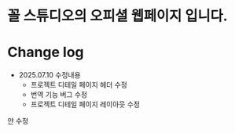 # 꼴 스튜디오의 오피셜 웹페이지 입니다.

# Change log

- 2025.07.10 수정내용
  - 프로젝트 디테일 페이지 헤더 수정
  - 번역 기능 버그 수정
  - 프로젝트 디테일 페이지 레이아웃 수정

얀 수정

